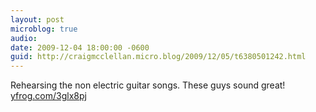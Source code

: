 ```yaml
---
layout: post
microblog: true
audio: 
date: 2009-12-04 18:00:00 -0600
guid: http://craigmcclellan.micro.blog/2009/12/05/t6380501242.html
---
```

Rehearsing the non electric guitar songs. These guys sound great! [yfrog.com/3glx8pj](http://yfrog.com/3glx8pj)
